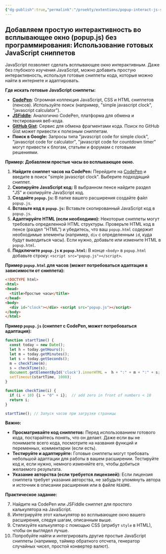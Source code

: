 ```yaml
---
{"dg-publish":true,"permalink":"/proekty/extentions/popup-interact-js-snippets/","dgPassFrontmatter":true}
---
```



## Добавляем простую интерактивность во всплывающее окно (popup.js) без программирования: Использование готовых JavaScript сниппетов

JavaScript позволяет сделать всплывающее окно интерактивным. Даже без глубокого изучения JavaScript, можно добавить простую интерактивность, используя готовые сниппеты кода, которые можно найти в интернете и адаптировать.

**Где искать готовые JavaScript сниппеты:**

*   **[CodePen](https://codepen.io/)**: Огромная коллекция JavaScript, CSS и HTML сниппетов (пенсов). Используйте поиск (например, "simple javascript clock", "javascript calculator").
*   **[JSFiddle](https://jsfiddle.net/)**: Аналогично CodePen, платформа для обмена и тестирования веб-кода.
*   **[GitHub Gist](https://gist.github.com/)**: Сервис для обмена фрагментами кода. Поиск по GitHub Gist может привести к полезным сниппетам.
*   **Поиск в Google:** Запросы типа "javascript code for simple clock", "javascript code for calculator", "javascript code for countdown timer" могут привести к блогам, статьям и форумам с готовыми решениями.

**Пример: Добавляем простые часы во всплывающее окно.**

1.  **Найдите сниппет часов на CodePen:** Перейдите на [CodePen](https://codepen.io/) и введите в поиск "simple javascript clock". Выберите подходящий сниппет.
2.  **Скопируйте JavaScript код:**  В выбранном пенсе найдите раздел "JS" и скопируйте JavaScript код.
3.  **Создайте `popup.js`:** В папке вашего расширения создайте файл `popup.js`.
4.  **Вставьте код в `popup.js`:** Вставьте скопированный JavaScript код в `popup.js`.
5.  **Адаптируйте HTML (если необходимо):**  Некоторые сниппеты могут требовать определенной HTML структуры. Проверьте HTML код в пенсе (раздел "HTML") и убедитесь, что ваш `popup.html` содержит необходимые элементы (например, `div` с определенным `id`, куда будут выводиться часы). Если нужно, добавьте или измените HTML в `popup.html`.
6.  **Подключите `popup.js` к `popup.html`:**  В конце `<body>` в `popup.html` добавьте строку: `<script src="popup.js"></script>`.

**Пример `popup.html` для часов (может потребоваться адаптация в зависимости от сниппета):**

```html
<!DOCTYPE html>
<html>
<head>
  <title>Простые часы</title>
</head>
<body>
  <div id="clock"></div> <script src="popup.js"></script>
</body>
</html>
```

**Пример `popup.js` (сниппет с CodePen, может потребоваться адаптация):**

```javascript
function startTime() {
  const today = new Date();
  let h = today.getHours();
  let m = today.getMinutes();
  let s = today.getSeconds();
  m = checkTime(m);
  s = checkTime(s);
  document.getElementById('clock').innerHTML =  h + ":" + m + ":" + s;
  setTimeout(startTime, 1000);
}

function checkTime(i) {
  if (i < 10) {i = "0" + i};  // add zero in front of numbers < 10
  return i;
}

startTime(); // Запуск часов при загрузке страницы
```

**Важно:**

*   **Просматривайте код сниппетов:**  Перед использованием готового кода, постарайтесь понять, что он делает. Даже если вы не понимаете всего кода, посмотрите на названия функций и переменных, комментарии (если есть).
*   **Тестируйте и адаптируйте:**  Готовые сниппеты могут требовать небольшой адаптации для работы в вашем расширении. Тестируйте код и, если нужно, немного изменяйте его, чтобы добиться желаемого результата.
*   **Указание авторства (если требуется лицензией):**  Если лицензия сниппета требует указания авторства, не забудьте упомянуть автора и источник в описании расширения или в файле `README`.

**Практическое задание:**

7.  Найдите на CodePen или JSFiddle сниппет для простого калькулятора на JavaScript.
8.  Интегрируйте этот калькулятор во всплывающее окно вашего расширения, следуя шагам, описанным выше.
9.  Стилизуйте калькулятор с помощью CSS (атрибут `style` в HTML), чтобы он выглядел лучше.
10.  Попробуйте найти и интегрировать другие простые JavaScript сниппеты (например, таймер обратного отсчета, генератор случайных чисел, простой конвертер валют).
